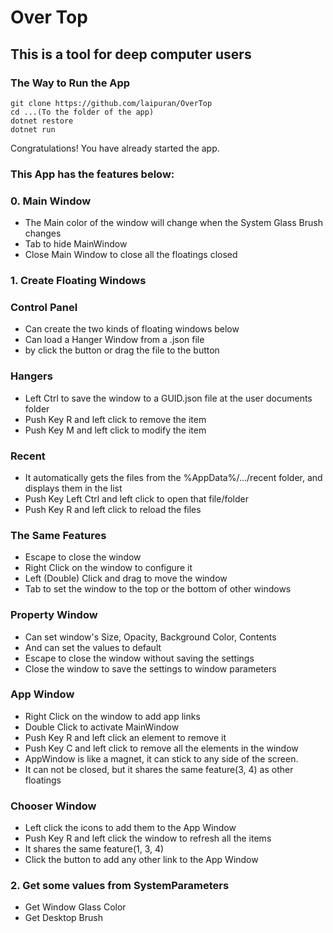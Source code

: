 # Over Top
## This is a tool for deep computer users
### The Way to Run the App
```
git clone https://github.com/laipuran/OverTop
cd ...(To the folder of the app)
dotnet restore
dotnet run
```
Congratulations! You have already started the app.
### This App has the features below:
### 0. Main Window
- The Main color of the window will change when the System Glass Brush changes
- Tab to hide MainWindow
- Close Main Window to close all the floatings closed
### 1. Create Floating Windows
### Control Panel
- Can create the two kinds of floating windows below
- Can load a Hanger Window from a .json file
- by click the button or drag the file to the button
### Hangers
- Left Ctrl to save the window to a GUID.json file at the user documents folder
- Push Key R and left click to remove the item
- Push Key M and left click to modify the item
### Recent
- It automatically gets the files from the %AppData%/.../recent folder, and displays them in the list
- Push Key Left Ctrl and left click to open that file/folder
- Push Key R and left click to reload the files
### The Same Features
- Escape to close the window
- Right Click on the window to configure it
- Left (Double) Click and drag to move the window
- Tab to set the window to the top or the bottom of other windows
### Property Window
- Can set window's Size, Opacity, Background Color, Contents
- And can set the values to default
- Escape to close the window without saving the settings
- Close the window to save the settings to window parameters
### App Window
- Right Click on the window to add app links
- Double Click to activate MainWindow
- Push Key R and left click an element to remove it
- Push Key C and left click to remove all the elements in the window
- AppWindow is like a magnet, it can stick to any side of the screen.
- It can not be closed, but it shares the same feature(3, 4) as other floatings
### Chooser Window
- Left click the icons to add them to the App Window
- Push Key R and left click the window to refresh all the items
- It shares the same feature(1, 3, 4)
- Click the button to add any other link to the App Window
### 2. Get some values from SystemParameters
- Get Window Glass Color
- Get Desktop Brush